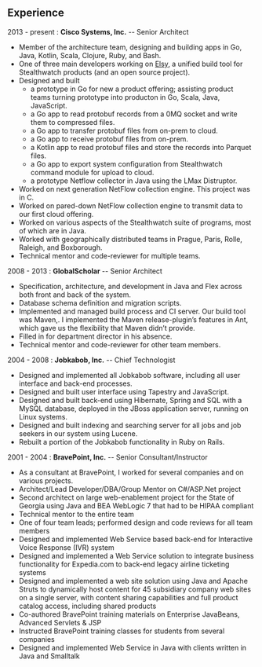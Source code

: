 Experience
--------------------

2013 - present
: **Cisco Systems, Inc.** -- Senior Architect

* Member of the architecture team, designing and building apps in Go, Java, Kotlin, Scala, Clojure, Ruby, and Bash.
* One of three main developers working on [Elsy](https://github.com/cisco/elsy), a unified build tool for Stealthwatch products (and an open source project).
* Designed and built
  * a prototype in Go for new a product offering; assisting product teams turning prototype into producton in Go, Scala, Java, JavaScript.
  * a Go app to read protobuf records from a 0MQ socket and write them to compressed files.
  * a Go app to transfer protobuf files from on-prem to cloud.
  * a Go app to receive protobuf files from on-prem.
  * a Kotlin app to read protobuf files and store the records into Parquet files.
  * a Go app to export system configuration from Stealthwatch command module for upload to cloud.
  * a prototype Netflow collector in Java using the LMax Distruptor.
* Worked on next generation NetFlow collection engine. This project was in C.
* Worked on pared-down NetFlow collection engine to transmit data to our first cloud offering.
* Worked on various aspects of the Stealthwatch suite of programs, most of which are in Java.
* Worked with geographically distributed teams in Prague, Paris, Rolle, Raleigh, and Boxborough.
* Technical mentor and code-reviewer for multiple teams.

2008 - 2013
: **GlobalScholar** -- Senior Architect

* Specification, architecture, and development in Java and Flex across both front and back of the system.
* Database schema definition and migration scripts.
* Implemented and managed build process and CI server. Our build tool was Maven,. I implemented the Maven release-plugin’s features in Ant, which gave us the flexibility that Maven didn’t provide.
* Filled in for department director in his absence.
* Technical mentor and code-reviewer for other team members.

2004 - 2008
: **Jobkabob, Inc.** -- Chief Technologist

* Designed and implemented all Jobkabob software, including all user interface and back-end processes. 
* Designed and built user interface using Tapestry and JavaScript.
* Designed and built back-end using Hibernate, Spring and SQL with a MySQL database, deployed in the JBoss application server, running on Linux systems.
* Designed and built indexing and searching server for all jobs and job seekers in our system using Lucene.
* Rebuilt a portion of the Jobkabob functionality in Ruby on Rails.

2001 - 2004
: **BravePoint, Inc.** -- Senior Consultant/Instructor

* As a consultant at BravePoint, I worked for several companies and on various projects.
* Architect/Lead Developer/DBA/Group Mentor on C#/ASP.Net project
* Second architect on large web-enablement project for the State of Georgia using Java and BEA WebLogic 7 that had to be HIPAA compliant
* Technical mentor to the entire team
* One of four team leads; performed design and code reviews for all team members
* Designed and implemented Web Service based back-end for Interactive Voice Response (IVR) system
* Designed and implemented a Web Service solution to integrate business functionality for Expedia.com to back-end legacy airline ticketing systems
* Designed and implemented a web site solution using Java and Apache Struts to dynamically host content for 45 subsidiary company web sites on a single server, with content sharing capabilities and full product catalog access, including shared products
* Co-authored BravePoint training materials on Enterprise JavaBeans, Advanced Servlets & JSP
* Instructed BravePoint training classes for students from several companies
* Designed and implemented Web Service in Java with clients written in Java and Smalltalk
